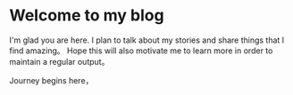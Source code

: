 # Welcome to my blog

I'm glad you are here. I plan to talk about my stories and share things that I find amazing。 Hope this will also motivate me to learn more in order to maintain a regular output。

Journey begins here，
